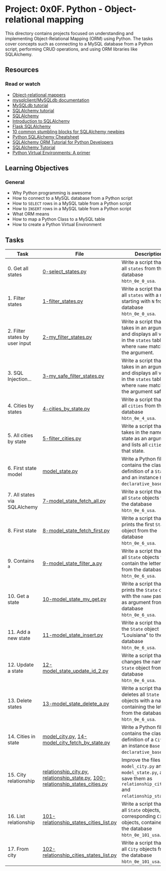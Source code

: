# Project: 0x0F. Python - Object-relational mapping

This directory contains projects focused on understanding and implementing Object-Relational Mapping (ORM) using Python. The tasks cover concepts such as connecting to a MySQL database from a Python script, performing CRUD operations, and using ORM libraries like SQLAlchemy.

## Resources

### Read or watch

- [Object-relational mappers](https://en.wikipedia.org/wiki/Object-relational_mapping)
- [mysqlclient/MySQLdb documentation](https://mysqlclient.readthedocs.io/)
- [MySQLdb tutorial](https://www.tutorialspoint.com/python_data_access/python_mysql_database_access.htm)
- [SQLAlchemy tutorial](https://docs.sqlalchemy.org/en/14/tutorial/index.html)
- [SQLAlchemy](https://www.sqlalchemy.org/)
- [Introduction to SQLAlchemy](https://realpython.com/python-sqlalchemy/)
- [Flask SQLAlchemy](https://flask-sqlalchemy.palletsprojects.com/en/2.x/)
- [10 common stumbling blocks for SQLAlchemy newbies](https://hakibenita.com/sqlalchemy-explained)
- [Python SQLAlchemy Cheatsheet](https://www.pythonsheets.com/notes/python-sqlalchemy.html)
- [SQLAlchemy ORM Tutorial for Python Developers](https://auth0.com/blog/sqlalchemy-orm-tutorial-for-python-developers/)
- [SQLAlchemy Tutorial](https://overiq.com/sqlalchemy-101/)
- [Python Virtual Environments: A primer](https://realpython.com/python-virtual-environments-a-primer/)

## Learning Objectives

### General

- Why Python programming is awesome
- How to connect to a MySQL database from a Python script
- How to `SELECT` rows in a MySQL table from a Python script
- How to `INSERT` rows in a MySQL table from a Python script
- What ORM means
- How to map a Python Class to a MySQL table
- How to create a Python Virtual Environment

## Tasks

| Task                           | File                                                                                                                                                                       | Description                                                                                                                      |
| ------------------------------ | -------------------------------------------------------------------------------------------------------------------------------------------------------------------------- | -------------------------------------------------------------------------------------------------------------------------------- |
| 0. Get all states              | [0-select_states.py](./0-select_states.py)                                                                                                                                 | Write a script that lists all `states` from the database `hbtn_0e_0_usa`.                                                        |
| 1. Filter states               | [1-filter_states.py](./1-filter_states.py)                                                                                                                                 | Write a script that lists all `states` with a name starting with `N` from the database `hbtn_0e_0_usa`.                          |
| 2. Filter states by user input | [2-my_filter_states.py](./2-my_filter_states.py)                                                                                                                           | Write a script that takes in an argument and displays all values in the `states` table where `name` matches the argument.        |
| 3. SQL Injection...            | [3-my_safe_filter_states.py](./3-my_safe_filter_states.py)                                                                                                                 | Write a script that takes in an argument and displays all values in the `states` table where `name` matches the argument safely. |
| 4. Cities by states            | [4-cities_by_state.py](./4-cities_by_state.py)                                                                                                                             | Write a script that lists all `cities` from the database `hbtn_0e_4_usa`.                                                        |
| 5. All cities by state         | [5-filter_cities.py](./5-filter_cities.py)                                                                                                                                 | Write a script that takes in the name of a state as an argument and lists all `cities` of that state.                            |
| 6. First state model           | [model_state.py](./model_state.py)                                                                                                                                         | Write a Python file that contains the class definition of a `State` and an instance `Base = declarative_base()`.                 |
| 7. All states via SQLAlchemy   | [7-model_state_fetch_all.py](./7-model_state_fetch_all.py)                                                                                                                 | Write a script that lists all `State` objects from the database `hbtn_0e_6_usa`.                                                 |
| 8. First state                 | [8-model_state_fetch_first.py](./8-model_state_fetch_first.py)                                                                                                             | Write a script that prints the first `State` object from the database `hbtn_0e_6_usa`.                                           |
| 9. Contains `a`                | [9-model_state_filter_a.py](./9-model_state_filter_a.py)                                                                                                                   | Write a script that lists all `State` objects that contain the letter `a` from the database `hbtn_0e_6_usa`.                     |
| 10. Get a state                | [10-model_state_my_get.py](./10-model_state_my_get.py)                                                                                                                     | Write a script that prints the `State` object with the `name` passed as argument from the database `hbtn_0e_6_usa`.              |
| 11. Add a new state            | [11-model_state_insert.py](./11-model_state_insert.py)                                                                                                                     | Write a script that adds the `State` object “Louisiana” to the database `hbtn_0e_6_usa`.                                         |
| 12. Update a state             | [12-model_state_update_id_2.py](./12-model_state_update_id_2.py)                                                                                                           | Write a script that changes the name of a `State` object from the database `hbtn_0e_6_usa`.                                      |
| 13. Delete states              | [13-model_state_delete_a.py](./13-model_state_delete_a.py)                                                                                                                 | Write a script that deletes all `State` objects with a name containing the letter `a` from the database `hbtn_0e_6_usa`.         |
| 14. Cities in state            | [model_city.py](./model_city.py), [14-model_city_fetch_by_state.py](./14-model_city_fetch_by_state.py)                                                                     | Write a Python file that contains the class definition of a `City` and an instance `Base = declarative_base()`.                  |
| 15. City relationship          | [relationship_city.py](./relationship_city.py), [relationship_state.py](./relationship_state.py), [100-relationship_states_cities.py](./100-relationship_states_cities.py) | Improve the files `model_city.py` and `model_state.py`, and save them as `relationship_city.py` and `relationship_state.py`.     |
| 16. List relationship          | [101-relationship_states_cities_list.py](./101-relationship_states_cities_list.py)                                                                                         | Write a script that lists all `State` objects, and corresponding `City` objects, contained in the database `hbtn_0e_101_usa`.    |
| 17. From city                  | [102-relationship_cities_states_list.py](./102-relationship_cities_states_list.py)                                                                                         | Write a script that lists all `City` objects from the database `hbtn_0e_101_usa`.                                                |
